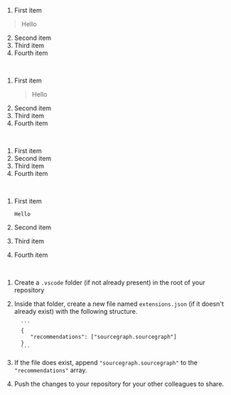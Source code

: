1. First item
> Hello
2. Second item
3. Third item
4. Fourth item  

<br>

1. First item
   > Hello
1. Second item
1. Third item
1. Fourth item  

<br>

1. First item
8. Second item
3. Third item
5. Fourth item

<br>

1. First item

   ```Hello```

2. Second item
3. Third item
4. Fourth item

<br>
  


1. Create a `.vscode` folder (if not already present) in the root of your repository
2. Inside that folder, create a new file named `extensions.json` (if it doesn't already exist) with the following
   structure.

         ```
         {
         	"recommendations": ["sourcegraph.sourcegraph"]
         }
         ```

3. If the file does exist, append `"sourcegraph.sourcegraph"` to the `"recommendations"` array.
4. Push the changes to your repository for your other colleagues to share.
